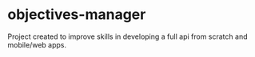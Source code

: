 # objectives-manager

Project created to improve skills in developing 
a full api from scratch and mobile/web apps.

